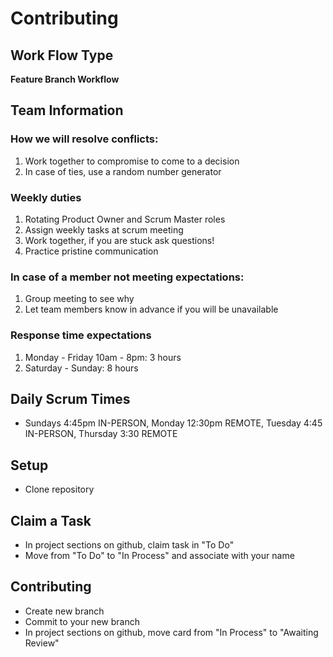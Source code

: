 # Contributing

## Work Flow Type
**Feature Branch Workflow**

## Team Information

### How we will resolve conflicts:
  1. Work together to compromise to come to a decision
  2. In case of ties, use a random number generator

### Weekly duties
  1. Rotating Product Owner and Scrum Master roles
  2. Assign weekly tasks at scrum meeting
  3. Work together, if you are stuck ask questions!
  4. Practice pristine communication
  
### In case of a member not meeting expectations:
  1. Group meeting to see why
  2. Let team members know in advance if you will be unavailable 
  
### Response time expectations
  1. Monday - Friday 10am - 8pm: 3 hours 
  2. Saturday - Sunday: 8 hours 

## Daily Scrum Times ##
- Sundays 4:45pm IN-PERSON, Monday 12:30pm REMOTE, Tuesday 4:45 IN-PERSON, Thursday 3:30 REMOTE 

## Setup ##
- Clone repository

## Claim a Task ##
- In project sections on github, claim task in "To Do"
- Move from "To Do" to "In Process" and associate with your name

## Contributing ##
- Create new branch
- Commit to your new branch
- In project sections on github, move card from "In Process" to "Awaiting Review"

